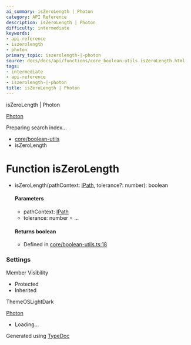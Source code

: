 ```yaml
---
ai_summary: isZeroLength | Photon
category: API Reference
description: isZeroLength | Photon
difficulty: intermediate
keywords:
- api-reference
- iszerolength
- photon
primary_topic: iszerolength-|-photon
source: docs/docs/api/functions/core_boolean-utils.isZeroLength.html
tags:
- intermediate
- api-reference
- iszerolength-|-photon
title: isZeroLength | Photon
---
```

isZeroLength | Photon

[Photon](../index.md)




Preparing search index...

* [core/boolean-utils](../modules/core_boolean-utils.md)
* isZeroLength

# Function isZeroLength

* isZeroLength(pathContext: [IPath](../interfaces/core_schema.IPath.md), tolerance?: number): boolean

  #### Parameters

  + pathContext: [IPath](../interfaces/core_schema.IPath.md)
  + tolerance: number = ...

  #### Returns boolean

  + Defined in [core/boolean-utils.ts:18](https://github.com/mwhite454/photon/blob/main/packages/photon/src/core/boolean-utils.ts#L18)

### Settings

Member Visibility

* Protected
* Inherited

ThemeOSLightDark

[Photon](../index.md)

* Loading...

Generated using [TypeDoc](https://typedoc.org/)
